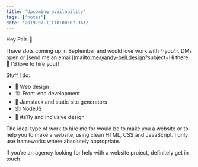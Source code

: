 ```yaml
---
title: 'Upcoming availability'
tags: ['notes'] 
date: '2019-07-11T10:00:07.361Z'
---
```

Hey Pals 👋

I have slots coming up in September and would love work with ✨you✨. DMs open or [send me an email](mailto:me@andy-bell.design?subject=Hi there 👋 I’d love to hire you)!

Stuff I do: 

- 🎨 Web design  
- 🏗 Front-end development  
- 🍯 Jamstack and static site generators  
- 📦 NodeJS  
- 💖 #a11y and inclusive design

The ideal type of work to hire me for would be to make you a website or to help you to make a website, using clean HTML, CSS and JavaScript. I only use frameworks where absolutely appropriate.

If you’re an agency looking for help with a website project, definitely get in touch.
